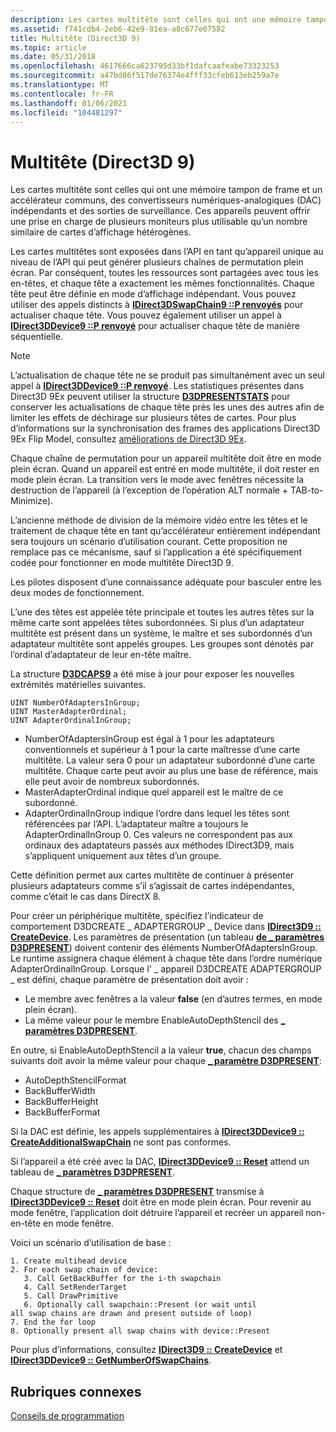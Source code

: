 ```yaml
---
description: Les cartes multitête sont celles qui ont une mémoire tampon de frame et un accélérateur communs, des convertisseurs numériques-analogiques (DAC) indépendants et des sorties de surveillance.
ms.assetid: f741cdb4-2eb6-42e9-81ea-a8c677e07582
title: Multitête (Direct3D 9)
ms.topic: article
ms.date: 05/31/2018
ms.openlocfilehash: 4617666ca623795d33bf1dafcaafeabe73323253
ms.sourcegitcommit: a47bd86f517de76374e4fff33cfeb613eb259a7e
ms.translationtype: MT
ms.contentlocale: fr-FR
ms.lasthandoff: 01/06/2021
ms.locfileid: "104481297"
---
```

# <a name="multihead-direct3d-9"></a>Multitête (Direct3D 9)

Les cartes multitête sont celles qui ont une mémoire tampon de frame et un accélérateur communs, des convertisseurs numériques-analogiques (DAC) indépendants et des sorties de surveillance. Ces appareils peuvent offrir une prise en charge de plusieurs moniteurs plus utilisable qu’un nombre similaire de cartes d’affichage hétérogènes.

Les cartes multitêtes sont exposées dans l’API en tant qu’appareil unique au niveau de l’API qui peut générer plusieurs chaînes de permutation plein écran. Par conséquent, toutes les ressources sont partagées avec tous les en-têtes, et chaque tête a exactement les mêmes fonctionnalités. Chaque tête peut être définie en mode d’affichage indépendant. Vous pouvez utiliser des appels distincts à [**IDirect3DSwapChain9 ::P renvoyés**](/windows/desktop/api) pour actualiser chaque tête. Vous pouvez également utiliser un appel à [**IDirect3DDevice9 ::P renvoyé**](/windows/win32/api/d3d9helper/nf-d3d9helper-idirect3ddevice9-present) pour actualiser chaque tête de manière séquentielle.

> [!Note]  
> L’actualisation de chaque tête ne se produit pas simultanément avec un seul appel à [**IDirect3DDevice9 ::P renvoyé**](/windows/win32/api/d3d9helper/nf-d3d9helper-idirect3ddevice9-present). Les statistiques présentes dans Direct3D 9Ex peuvent utiliser la structure [**D3DPRESENTSTATS**](d3dpresentstats.md) pour conserver les actualisations de chaque tête près les unes des autres afin de limiter les effets de déchirage sur plusieurs têtes de cartes. Pour plus d’informations sur la synchronisation des frames des applications Direct3D 9Ex Flip Model, consultez [améliorations de Direct3D 9Ex](../direct3darticles/direct3d-9ex-improvements.md).

 

Chaque chaîne de permutation pour un appareil multitête doit être en mode plein écran. Quand un appareil est entré en mode multitête, il doit rester en mode plein écran. La transition vers le mode avec fenêtres nécessite la destruction de l’appareil (à l’exception de l’opération ALT normale + TAB-to-Minimize).

L’ancienne méthode de division de la mémoire vidéo entre les têtes et le traitement de chaque tête en tant qu’accélérateur entièrement indépendant sera toujours un scénario d’utilisation courant. Cette proposition ne remplace pas ce mécanisme, sauf si l’application a été spécifiquement codée pour fonctionner en mode multitête Direct3D 9.

Les pilotes disposent d’une connaissance adéquate pour basculer entre les deux modes de fonctionnement.

L’une des têtes est appelée tête principale et toutes les autres têtes sur la même carte sont appelées têtes subordonnées. Si plus d’un adaptateur multitête est présent dans un système, le maître et ses subordonnés d’un adaptateur multitête sont appelés groupes. Les groupes sont dénotés par l’ordinal d’adaptateur de leur en-tête maître.

La structure [**D3DCAPS9**](/windows/desktop/api/D3D9Caps/ns-d3d9caps-d3dcaps9) a été mise à jour pour exposer les nouvelles extrémités matérielles suivantes.


```
UINT NumberOfAdaptersInGroup; 
UINT MasterAdapterOrdinal; 
UINT AdapterOrdinalInGroup;
```



-   NumberOfAdaptersInGroup est égal à 1 pour les adaptateurs conventionnels et supérieur à 1 pour la carte maîtresse d’une carte multitête. La valeur sera 0 pour un adaptateur subordonné d’une carte multitête. Chaque carte peut avoir au plus une base de référence, mais elle peut avoir de nombreux subordonnés.
-   MasterAdapterOrdinal indique quel appareil est le maître de ce subordonné.
-   AdapterOrdinalInGroup indique l’ordre dans lequel les têtes sont référencées par l’API. L’adaptateur maître a toujours le AdapterOrdinalInGroup 0. Ces valeurs ne correspondent pas aux ordinaux des adaptateurs passés aux méthodes IDirect3D9, mais s’appliquent uniquement aux têtes d’un groupe.

Cette définition permet aux cartes multitête de continuer à présenter plusieurs adaptateurs comme s’il s’agissait de cartes indépendantes, comme c’était le cas dans DirectX 8.

Pour créer un périphérique multitête, spécifiez l’indicateur de comportement D3DCREATE \_ ADAPTERGROUP \_ Device dans [**IDirect3D9 :: CreateDevice**](/windows/desktop/api). Les paramètres de présentation (un tableau [**de \_ paramètres D3DPRESENT**](d3dpresent-parameters.md)) doivent contenir des éléments NumberOfAdaptersInGroup. Le runtime assignera chaque élément à chaque tête dans l’ordre numérique AdapterOrdinalInGroup. Lorsque l' \_ appareil D3DCREATE ADAPTERGROUP \_ est défini, chaque paramètre de présentation doit avoir :

-   Le membre avec fenêtres a la valeur **false** (en d’autres termes, en mode plein écran).
-   La même valeur pour le membre EnableAutoDepthStencil des [**\_ paramètres D3DPRESENT**](d3dpresent-parameters.md).

En outre, si EnableAutoDepthStencil a la valeur **true**, chacun des champs suivants doit avoir la même valeur pour chaque [**\_ paramètre D3DPRESENT**](d3dpresent-parameters.md):

-   AutoDepthStencilFormat
-   BackBufferWidth
-   BackBufferHeight
-   BackBufferFormat

Si la DAC est définie, les appels supplémentaires à [**IDirect3DDevice9 :: CreateAdditionalSwapChain**](/windows/win32/api/d3d9helper/nf-d3d9helper-idirect3ddevice9-createadditionalswapchain) ne sont pas conformes.

Si l’appareil a été créé avec la DAC, [**IDirect3DDevice9 :: Reset**](/windows/win32/api/d3d9helper/nf-d3d9helper-idirect3ddevice9-reset) attend un tableau de [**\_ paramètres D3DPRESENT**](d3dpresent-parameters.md).

Chaque structure de [**\_ paramètres D3DPRESENT**](d3dpresent-parameters.md) transmise à [**IDirect3DDevice9 :: Reset**](/windows/win32/api/d3d9helper/nf-d3d9helper-idirect3ddevice9-reset) doit être en mode plein écran. Pour revenir au mode fenêtre, l’application doit détruire l’appareil et recréer un appareil non-en-tête en mode fenêtre.

Voici un scénario d’utilisation de base :


```
1. Create multihead device 
2. For each swap chain of device:
   3. Call GetBackBuffer for the i-th swapchain
   4. Call SetRenderTarget 
   5. Call DrawPrimitive 
   6. Optionally call swapchain::Present (or wait until 
all swap chains are drawn and present outside of loop)
7. End the for loop
8. Optionally present all swap chains with device::Present
```



Pour plus d’informations, consultez [**IDirect3D9 :: CreateDevice**](/windows/desktop/api) et [**IDirect3DDevice9 :: GetNumberOfSwapChains**](/windows/win32/api/d3d9helper/nf-d3d9helper-idirect3ddevice9-getnumberofswapchains).

## <a name="related-topics"></a>Rubriques connexes

<dl> <dt>

[Conseils de programmation](programming-tips.md)
</dt> </dl>

 

 
